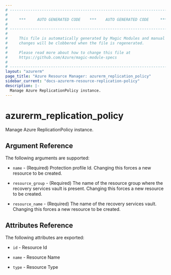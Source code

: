 ```yaml
---
# ----------------------------------------------------------------------------
#
#     ***     AUTO GENERATED CODE    ***    AUTO GENERATED CODE     ***
#
# ----------------------------------------------------------------------------
#
#     This file is automatically generated by Magic Modules and manual
#     changes will be clobbered when the file is regenerated.
#
#     Please read more about how to change this file at
#     https://github.com/Azure/magic-module-specs
#
# ----------------------------------------------------------------------------
layout: "azurerm"
page_title: "Azure Resource Manager: azurerm_replication_policy"
sidebar_current: "docs-azurerm-resource-replication-policy"
description: |-
  Manage Azure ReplicationPolicy instance.
---
```


# azurerm_replication_policy

Manage Azure ReplicationPolicy instance.


## Argument Reference

The following arguments are supported:

* `name` - (Required) Protection profile Id. Changing this forces a new resource to be created.

* `resource_group` - (Required) The name of the resource group where the recovery services vault is present. Changing this forces a new resource to be created.

* `resource_name` - (Required) The name of the recovery services vault. Changing this forces a new resource to be created.

## Attributes Reference

The following attributes are exported:

* `id` - Resource Id

* `name` - Resource Name

* `type` - Resource Type
